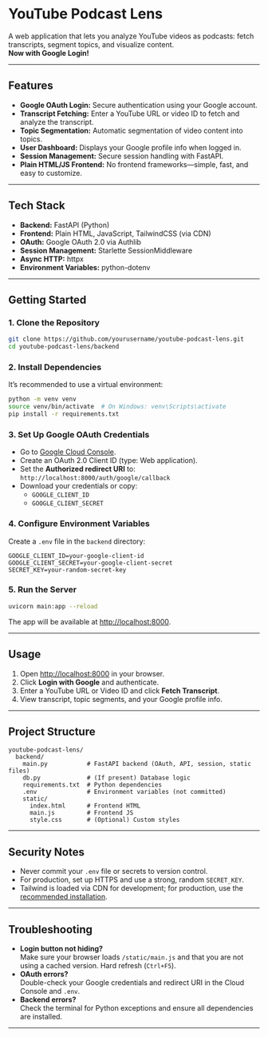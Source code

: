 # YouTube Podcast Lens

A web application that lets you analyze YouTube videos as podcasts: fetch transcripts, segment topics, and visualize content.  
**Now with Google Login!**

---

## Features

- **Google OAuth Login:** Secure authentication using your Google account.
- **Transcript Fetching:** Enter a YouTube URL or video ID to fetch and analyze the transcript.
- **Topic Segmentation:** Automatic segmentation of video content into topics.
- **User Dashboard:** Displays your Google profile info when logged in.
- **Session Management:** Secure session handling with FastAPI.
- **Plain HTML/JS Frontend:** No frontend frameworks—simple, fast, and easy to customize.

---

## Tech Stack

- **Backend:** FastAPI (Python)
- **Frontend:** Plain HTML, JavaScript, TailwindCSS (via CDN)
- **OAuth:** Google OAuth 2.0 via Authlib
- **Session Management:** Starlette SessionMiddleware
- **Async HTTP:** httpx
- **Environment Variables:** python-dotenv

---

## Getting Started

### 1. Clone the Repository

```sh
git clone https://github.com/yourusername/youtube-podcast-lens.git
cd youtube-podcast-lens/backend
```

### 2. Install Dependencies

It’s recommended to use a virtual environment:

```sh
python -m venv venv
source venv/bin/activate  # On Windows: venv\Scripts\activate
pip install -r requirements.txt
```

### 3. Set Up Google OAuth Credentials

- Go to [Google Cloud Console](https://console.cloud.google.com/apis/credentials).
- Create an OAuth 2.0 Client ID (type: Web application).
- Set the **Authorized redirect URI** to:  
  `http://localhost:8000/auth/google/callback`
- Download your credentials or copy:
  - `GOOGLE_CLIENT_ID`
  - `GOOGLE_CLIENT_SECRET`

### 4. Configure Environment Variables

Create a `.env` file in the `backend` directory:

```env
GOOGLE_CLIENT_ID=your-google-client-id
GOOGLE_CLIENT_SECRET=your-google-client-secret
SECRET_KEY=your-random-secret-key
```

### 5. Run the Server

```sh
uvicorn main:app --reload
```

The app will be available at [http://localhost:8000](http://localhost:8000).

---

## Usage

1. Open [http://localhost:8000](http://localhost:8000) in your browser.
2. Click **Login with Google** and authenticate.
3. Enter a YouTube URL or Video ID and click **Fetch Transcript**.
4. View transcript, topic segments, and your Google profile info.

---

## Project Structure

```
youtube-podcast-lens/
  backend/
    main.py           # FastAPI backend (OAuth, API, session, static files)
    db.py             # (If present) Database logic
    requirements.txt  # Python dependencies
    .env              # Environment variables (not committed)
    static/
      index.html      # Frontend HTML
      main.js         # Frontend JS
      style.css       # (Optional) Custom styles
```

---

## Security Notes

- Never commit your `.env` file or secrets to version control.
- For production, set up HTTPS and use a strong, random `SECRET_KEY`.
- Tailwind is loaded via CDN for development; for production, use the [recommended installation](https://tailwindcss.com/docs/installation).

---

## Troubleshooting

- **Login button not hiding?**  
  Make sure your browser loads `/static/main.js` and that you are not using a cached version. Hard refresh (`Ctrl+F5`).
- **OAuth errors?**  
  Double-check your Google credentials and redirect URI in the Cloud Console and `.env`.
- **Backend errors?**  
  Check the terminal for Python exceptions and ensure all dependencies are installed.

---

